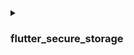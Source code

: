 <details>
<summary>

### flutter_secure_storage

</summary>

Usamos [flutter_secure_storage](https://pub.dev/packages/flutter_secure_storage) para implementar o armazenamento seguro persistente de tokens em várias plataformas. Sob o capô:

- Keychain é usado para iOS
- Criptografia AES é usada para Android.

### Configurar versão do Android:

Em [project]/android/app/build.gradle defina minSdkVersion para >= 18.

```kotlin
  android {
      ...

      defaultConfig {
          ...
          minSdkVersion 18
          ...
      }
  }
```

### Desativar backup automático:

:::note

Por padrão, o Android faz backup dos dados no Google Drive. Isso pode causar a exceção java.security.InvalidKeyException:Failed to unwrap key.

:::

Para evitar isso, você pode desativar o backup automático para seu aplicativo ou excluir sharedprefs do FlutterSecureStorage.

1. Para desativar o backup automático, vá para o arquivo de manifesto do seu aplicativo e defina o valor booleano android:allowBackup:

   ```xml
   <manifest ... >
       ...
       <application
         android:allowBackup="false"
         android:fullBackupContent="false"
         ...
       >
           ...
       </application>
   </manifest>

   ```

2. Excluir sharedprefs do FlutterSecureStorage.

   Se você precisar habilitar o android:fullBackupContent para seu aplicativo. Configure uma regra de backup para [excluir](https://developer.android.com/guide/topics/data/autobackup#IncludingFiles) as prefs usadas pelo plugin:

   ```xml
   <application ...
     android:fullBackupContent="@xml/backup_rules">
   </application>
   ```

   ```xml
   <?xml version="1.0" encoding="utf-8"?>
   <full-backup-content>
     <exclude domain="sharedpref" path="FlutterSecureStorage"/>
   </full-backup-content>
   ```

   Por favor, verifique [flutter_secure_storage](https://pub.dev/packages/flutter_secure_storage#configure-android-version) para mais detalhes.

</details>
